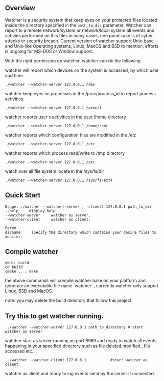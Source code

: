 Overview
---------------
 Watcher is a security system that keep eyes on your protected files located inside the directory specified in the `path_to_dir` parameter. Watcher can report to a remote network/system or network/local system all events and activies performed on this files in many cases, one good case is of cyber attacks or security breach. Current version of watcher support Unix-base and Unix-like Operating systems, Linux, MacOS and BSD to mention, efforts is ongoing for MS-DOS or Window support.
 
 With the right permission on watcher, watcher can do the following.
 
  watcher will report which devices on the system is accessed, by which user and time.
 ```shell
 ./watcher --watcher-server 127.0.0.1 /dev 
 ```

watcher keep eyes on processes in the /proc/process_id to report process activities.
 ```shell
 ./watcher --watcher-server 127.0.0.1 /proc/1
 ```
 
watcher reports user's activities in the user /home directory
 ```shell
 ./watcher --watcher-server 127.0.0.1 /home/root
 ```
 watcher reports which configuration files are modified in the /etc
  ```shell
 ./watcher --watcher-server 127.0.0.1 /etc
 ```
 
 watcher reports which process read/write to  /tmp directory
  ```shell
 ./watcher --watcher-server 127.0.0.1 /etc
 ```

watch over all file system locate in the /sys/fs/dir

  ```shell
 ./watcher --watcher-server 127.0.0.1 /sys/fs/ext4
 ```




Quick Start
---------------
```shell
Usage: ./watcher --watcher[-server , -client] 127.0.0.1 path_to_dir
--help     display help
--watcher-server     watcher as server.
--watcher-client     watcher as client.

Param
dirname		specify the directory which contains your desire files to monitor.
```
Compile watcher
---------------

```shell
mkdir build
cd build
cmake .. ; make 
```
the above commands will compile watcher base on your platform and generate an executable file name 'watcher' , currently watcher only support Linux, BSD and MacOS.

note: you may delete the build directory that follow this project.

Try this to get watcher running.
---------------------------------
```shell
 ./watcher --watcher-server 127.0.0.1 path_to_directory # start watcher as server
```
watcher start as server running on port 8989 and ready to watch all events
happening in your specified directory such as file deleted,modified , file accessed etc.

```shell
 ./watcher --watcher-client 127.0.0.1			#start watcher as client
```
watcher as client and ready to log events send by the server if connected.







